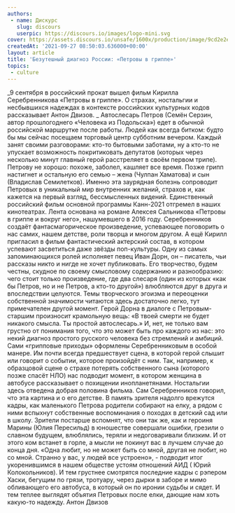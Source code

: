 ```yaml
---
authors:
 - name: Дискурс
   slug: discours
   userpic: https://discours.io/images/logo-mini.svg
cover: https://assets.discours.io/unsafe/1600x/production/image/9cd2e2e0-1f6f-11ec-921e-fd7b6025fc33.jpeg
createdAt: '2021-09-27 08:50:03.636000+00:00'
layout: article
title: 'Безутешный диагноз России: «Петровы в гриппе»'
topics:
 - culture
---
```


_9 сентября в российский прокат вышел фильм Кирилла Серебренникова «Петровы в
гриппе». О страхах, ностальгии и несбывшихся надеждах в контексте российских
культурных кодов рассказывает Антон Двизов. _ Автослесарь Петров (Семён Серзин,
автор прошлогоднего «Человека из Подольска») едет в обычной российской маршрутке
после работы. Людей как всегда битком: будто бы мы сейчас посещаем торговый
центр субботним вечером. Каждый занят своими разговорами: кто-то бытовыми
заботами, ну а кто-то не упускает возможность покритиковать депутатов (которых
через несколько минут главный герой расстреляет в своём первом трипе). Петрову
не хорошо: похоже, заболел, кашляет все время. Позже грипп настигнет и остальную
его семью – жена (Чулпан Хаматова) и сын (Владислав Семилетков). Именно эта
заурядная болезнь сопроводит Петровых в уникальный мир внутренних желаний,
страхов и, как кажется на первый взгляд, бессмысленных видений. Единственный
российский фильм основной программы Канн-2021 отгремел в наших кинотеатрах.
Лента основана на романе Алексея Сальникова «Петровы в гриппе и вокруг него»,
нашумевшего в 2016 году. Серебренников создаёт фантасмагорическое произведение,
успевающее поговорить о нас самих, нашем детстве, роли творца и многом другом. А
ещё Кирилл пригласил в фильм фантастический актерский состав, в котором успевают
засветиться даже звёзды поп-культуры. Одну из самых запоминающихся ролей
исполняет певец Иван Дорн, он – писатель, чьи рассказы никто и нигде не хочет
публиковать. Его творчество, будем честны, скудное по своему смысловому
содержанию и разнообразию: чего стоит только произведение, где два слесаря (один
из которых «как бы Петров, но и не Петров, а кто-то другой») влюбляются друг в
друга и впоследствии целуются. Темы творческого эгоизма и переоценки собственной
значимости читаются здесь достаточно легко, тут примечателен другой момент.
Герой Дорна в диалоге с Петровым-старшим произносит крамольную вещь: «В твоей
смерти не будет никакого смысла. Ты простой автослесарь.» И, нет, не только вам
грустно от понимания того, что это может быть про каждого из нас: это некий
диагноз простого русского человека без стремлений и амбиций. Сами «грипповые
приходы» оформлены Серебренниковым в особой манере. Им почти всегда предшествует
сцена, в которой герой слышит или говорит о событии, которое произойдёт с ним.
Так, например, к образцовой сцене о страхе потерять собственного сына (которого
позже спасёт НЛО) нас подводит момент, в котором женщина в автобусе рассказывает
о похищении инопланетянами. Ностальгии здесь отведена добрая половина фильма.
Сам Серебренников говорил, что эта картина и о его детстве. В память зрителя
надолго врежутся кадры, как маленького Петрова родители собирают на елку, а
рядом с ними вспыхнут собственные воспоминания о походах в детский сад или в
школу. Зрители постарше вспомнят, что они так же, как и героиня Марины (Юлия
Пересильд) в юношестве совершали ошибки, грезили о славном будущем, влюблялись,
теряли и недоговаривали близким. И от этого ком встанет в горле, а мысли не
покинут вас в лучшем случае до конца дня. «Одна любит, но не может быть со мной,
другая не любит, но со мной. Странно у вас, у людей все устроено», - подводит
итог укоренившимся в нашем обществе устоям отношений АИД ( Юрий Колокольников).
И тем грустнее смотрятся последние кадры с рэпером Хаски, бегущим по грязи,
тротуару, через дырки в заборе и мимо обливающего его автобуса, в который он по
иронии судьбы и сядет. И тем теплее выглядят объятия Петровых после елки, дающие
нам хоть какую-то надежду. Антон Двизов
